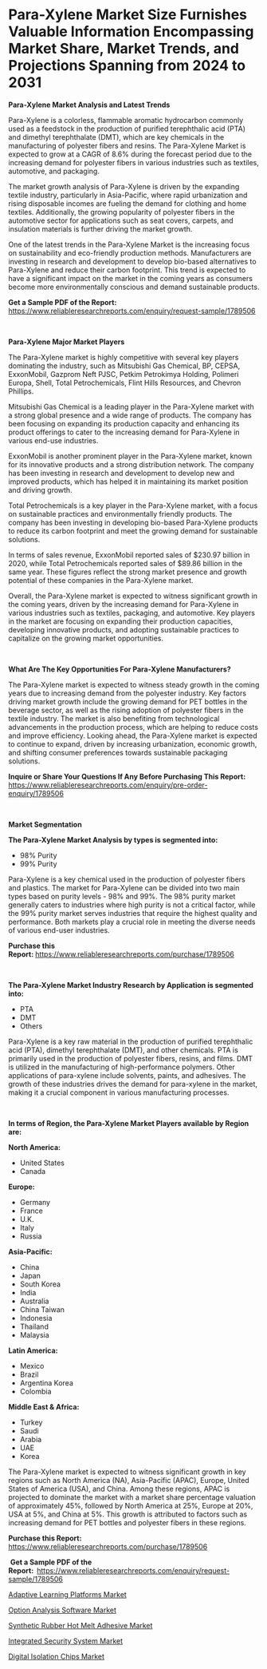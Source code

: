 <p><h1>Para-Xylene Market Size Furnishes Valuable Information Encompassing Market Share, Market Trends, and Projections Spanning from 2024 to 2031</h1></p><p><strong>Para-Xylene Market Analysis and Latest Trends</strong></p>
<p><p>Para-Xylene is a colorless, flammable aromatic hydrocarbon commonly used as a feedstock in the production of purified terephthalic acid (PTA) and dimethyl terephthalate (DMT), which are key chemicals in the manufacturing of polyester fibers and resins. The Para-Xylene Market is expected to grow at a CAGR of 8.6% during the forecast period due to the increasing demand for polyester fibers in various industries such as textiles, automotive, and packaging.</p><p>The market growth analysis of Para-Xylene is driven by the expanding textile industry, particularly in Asia-Pacific, where rapid urbanization and rising disposable incomes are fueling the demand for clothing and home textiles. Additionally, the growing popularity of polyester fibers in the automotive sector for applications such as seat covers, carpets, and insulation materials is further driving the market growth.</p><p>One of the latest trends in the Para-Xylene Market is the increasing focus on sustainability and eco-friendly production methods. Manufacturers are investing in research and development to develop bio-based alternatives to Para-Xylene and reduce their carbon footprint. This trend is expected to have a significant impact on the market in the coming years as consumers become more environmentally conscious and demand sustainable products.</p></p>
<p><strong>Get a Sample PDF of the Report:&nbsp;</strong> <a href="https://www.reliableresearchreports.com/enquiry/request-sample/1789506">https://www.reliableresearchreports.com/enquiry/request-sample/1789506</a></p>
<p>&nbsp;</p>
<p><strong>Para-Xylene Major Market Players</strong></p>
<p><p>The Para-Xylene market is highly competitive with several key players dominating the industry, such as Mitsubishi Gas Chemical, BP, CEPSA, ExxonMobil, Gazprom Neft PJSC, Petkim Petrokimya Holding, Polimeri Europa, Shell, Total Petrochemicals, Flint Hills Resources, and Chevron Phillips.</p><p>Mitsubishi Gas Chemical is a leading player in the Para-Xylene market with a strong global presence and a wide range of products. The company has been focusing on expanding its production capacity and enhancing its product offerings to cater to the increasing demand for Para-Xylene in various end-use industries.</p><p>ExxonMobil is another prominent player in the Para-Xylene market, known for its innovative products and a strong distribution network. The company has been investing in research and development to develop new and improved products, which has helped it in maintaining its market position and driving growth.</p><p>Total Petrochemicals is a key player in the Para-Xylene market, with a focus on sustainable practices and environmentally friendly products. The company has been investing in developing bio-based Para-Xylene products to reduce its carbon footprint and meet the growing demand for sustainable solutions.</p><p>In terms of sales revenue, ExxonMobil reported sales of $230.97 billion in 2020, while Total Petrochemicals reported sales of $89.86 billion in the same year. These figures reflect the strong market presence and growth potential of these companies in the Para-Xylene market.</p><p>Overall, the Para-Xylene market is expected to witness significant growth in the coming years, driven by the increasing demand for Para-Xylene in various industries such as textiles, packaging, and automotive. Key players in the market are focusing on expanding their production capacities, developing innovative products, and adopting sustainable practices to capitalize on the growing market opportunities.</p></p>
<p>&nbsp;</p>
<p><strong>What Are The Key Opportunities For Para-Xylene Manufacturers?</strong></p>
<p><p>The Para-Xylene market is expected to witness steady growth in the coming years due to increasing demand from the polyester industry. Key factors driving market growth include the growing demand for PET bottles in the beverage sector, as well as the rising adoption of polyester fibers in the textile industry. The market is also benefiting from technological advancements in the production process, which are helping to reduce costs and improve efficiency. Looking ahead, the Para-Xylene market is expected to continue to expand, driven by increasing urbanization, economic growth, and shifting consumer preferences towards sustainable packaging solutions.</p></p>
<p><strong>Inquire or Share Your Questions If Any Before Purchasing This Report:</strong> <a href="https://www.reliableresearchreports.com/enquiry/pre-order-enquiry/1789506">https://www.reliableresearchreports.com/enquiry/pre-order-enquiry/1789506</a></p>
<p>&nbsp;</p>
<p><strong>Market Segmentation</strong></p>
<p><strong>The Para-Xylene Market Analysis by types is segmented into:</strong></p>
<p><ul><li>98% Purity</li><li>99% Purity</li></ul></p>
<p><p>Para-Xylene is a key chemical used in the production of polyester fibers and plastics. The market for Para-Xylene can be divided into two main types based on purity levels - 98% and 99%. The 98% purity market generally caters to industries where high purity is not a critical factor, while the 99% purity market serves industries that require the highest quality and performance. Both markets play a crucial role in meeting the diverse needs of various end-user industries.</p></p>
<p><strong>Purchase this Report:&nbsp;</strong><a href="https://www.reliableresearchreports.com/purchase/1789506">https://www.reliableresearchreports.com/purchase/1789506</a></p>
<p>&nbsp;</p>
<p><strong>The Para-Xylene Market Industry Research by Application is segmented into:</strong></p>
<p><ul><li>PTA</li><li>DMT</li><li>Others</li></ul></p>
<p><p>Para-Xylene is a key raw material in the production of purified terephthalic acid (PTA), dimethyl terephthalate (DMT), and other chemicals. PTA is primarily used in the production of polyester fibers, resins, and films. DMT is utilized in the manufacturing of high-performance polymers. Other applications of para-xylene include solvents, paints, and adhesives. The growth of these industries drives the demand for para-xylene in the market, making it a crucial component in various manufacturing processes.</p></p>
<p>&nbsp;</p>
<p><strong>In terms of Region, the Para-Xylene Market Players available by Region are:</strong></p>
<p>
    <p> <strong> North America: </strong>
        <ul>
            <li>United States</li>
            <li>Canada</li>
        </ul>
        </p> 
    <p> <strong> Europe: </strong>
        <ul>
            <li>Germany</li>
            <li>France</li>
            <li>U.K.</li>
            <li>Italy</li>
            <li>Russia</li>
        </ul>
        </p> 
    <p> <strong> Asia-Pacific: </strong>
        <ul>
            <li>China</li>
            <li>Japan</li>
            <li>South Korea</li>
            <li>India</li>
            <li>Australia</li>
            <li>China Taiwan</li>
            <li>Indonesia</li>
            <li>Thailand</li>
            <li>Malaysia</li>
        </ul>
        </p> 
    <p> <strong> Latin America: </strong>
        <ul>
            <li>Mexico</li>
            <li>Brazil</li>
            <li>Argentina Korea</li>
            <li>Colombia</li>
        </ul>
        </p> 
    <p> <strong> Middle East & Africa: </strong>
        <ul>
            <li>Turkey</li>
            <li>Saudi</li>
            <li>Arabia</li>
            <li>UAE</li>
            <li>Korea</li>
        </ul>
    </p>
    </p>
<p><p>The Para-Xylene market is expected to witness significant growth in key regions such as North America (NA), Asia-Pacific (APAC), Europe, United States of America (USA), and China. Among these regions, APAC is projected to dominate the market with a market share percentage valuation of approximately 45%, followed by North America at 25%, Europe at 20%, USA at 5%, and China at 5%. This growth is attributed to factors such as increasing demand for PET bottles and polyester fibers in these regions.</p></p>
<p><strong>Purchase this Report: </strong><a href="https://www.reliableresearchreports.com/purchase/1789506">https://www.reliableresearchreports.com/purchase/1789506</a></p>
<p>&nbsp;<strong>Get a Sample PDF of the Report:&nbsp;&nbsp;</strong><a href="https://www.reliableresearchreports.com/enquiry/request-sample/1789506">https://www.reliableresearchreports.com/enquiry/request-sample/1789506</a></p>
<p><strong></strong></p>
<p><p><a href="https://medium.com/@penelopeparsons766/analyzing-adaptive-learning-platforms-market-global-industry-perspective-and-forecast-2024-to-68a4b0cd5c73">Adaptive Learning Platforms Market</a></p><p><a href="https://medium.com/@penelopeparsons766/option-analysis-software-market-competitive-analysis-market-trends-and-forecast-to-2031-cf3869b2d3b6">Option Analysis Software Market</a></p><p><a href="https://github.com/nathandecarvalho/Market-Research-Report-List-2/blob/main/synthetic-rubber-hot-melt-adhesive-market.md">Synthetic Rubber Hot Melt Adhesive Market</a></p><p><a href="https://medium.com/@penelopeparsons766/integrated-security-system-market-outlook-industry-overview-and-forecast-2024-to-2031-43d6b9f3199d">Integrated Security System Market</a></p><p><a href="https://github.com/julyju69/Market-Research-Report-List-2/blob/main/digital-isolation-chips-market.md">Digital Isolation Chips Market</a></p></p>